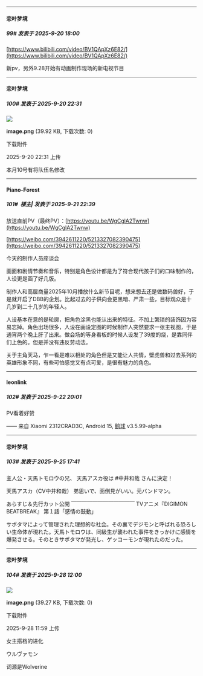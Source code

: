 ﻿
*****

####  恋叶梦境  
##### 99#       发表于 2025-9-20 18:00

[https://www.bilibili.com/video/BV1QApXz6E82/](https://www.bilibili.com/video/BV1QApXz6E82/)

新pv，另外9.28开始有动画制作现场的新电视节目


*****

####  恋叶梦境  
##### 100#       发表于 2025-9-20 22:31

<img src="https://img.stage1st.com/forum/202509/20/223120kmtngpssysssugnn.png" referrerpolicy="no-referrer">

<strong>image.png</strong> (39.92 KB, 下载次数: 0)

下载附件

2025-9-20 22:31 上传

本月10号有将队伍名修改


*****

####  Piano-Forest  
##### 101#         楼主| 发表于 2025-9-21 22:39

放送直前PV（最终PV）：[https://youtu.be/WgCglA2Twnw](https://youtu.be/WgCglA2Twnw)

[https://weibo.com/3942611220/5213327082390475](https://weibo.com/3942611220/5213327082390475)

今天的制作人员座谈会

画面和剧情节奏和音乐，特别是角色设计都是为了符合现代孩子们的口味制作的，人设更是画了好几版。

制作人和高层商量2025年10月播放什么新节目呢，想来想去还是做数码兽好，于是就开启了DBB的企划。比起过去的子供向会更黑暗、严肃一些，目标观众是十几岁到二十几岁的年轻人。

人设基本在意的是轮廓，把角色涂黑也能认出来的特征。不加上繁琐的装饰因为容易忘掉。角色出场很多，人设在画设定图的时候制作人突然要求一张主视图，于是通宵两个晚上肝了出来。做会场的等身看板的时候人设发了39度的烧，是靠同伴们上色的。但是并没有违反劳动法。

关于主角天马，乍一看是难以相处的角色但是又能让人共情，壁虎兽和过去系列的英雄形象不同，有些可怕感觉又有点可爱，是很有魅力的角色。


*****

####  leonlink  
##### 102#       发表于 2025-9-22 20:01

PV看着好赞

—— 来自 Xiaomi 2312CRAD3C, Android 15, [鹅球](https://www.pgyer.com/xfPejhuq) v3.5.99-alpha


*****

####  恋叶梦境  
##### 103#       发表于 2025-9-25 17:41

主人公・天馬トモロウの兄、
天馬アスカ役は #中井和哉 さんに決定！

天馬アスカ（CV中井和哉）
弟思いで、面倒見がいい。元バンドマン。

あらすじ＆先行カット公開
￣￣￣￣￣￣￣￣￣￣￣￣
TVアニメ『DIGIMON BEATBREAK』
第１話「感情の鼓動」

サポタマによって管理された理想的な社会。その裏でデジモンと呼ばれる恐ろしい生命体が現れた。天馬トモロウは、同級生が襲われた事件をきっかけに感情を爆発させる。そのときサポタマが発光し、ゲッコーモンが現れたのだった。


*****

####  恋叶梦境  
##### 104#       发表于 2025-9-28 12:00

<img src="https://img.stage1st.com/forum/202509/28/115959x63ec3lc3aecu60a.png" referrerpolicy="no-referrer">

<strong>image.png</strong> (39.27 KB, 下载次数: 0)

下载附件

2025-9-28 11:59 上传

女主搭档的进化

ウルヴァモン

词源是Wolverine

